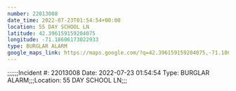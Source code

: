 ```yaml
---
number: 22013008
date_time: 2022-07-23T01:54:54+00:00
location: 55 DAY SCHOOL LN
latitude: 42.396159159204075
longitude: -71.18606173022933
type: BURGLAR ALARM
google_maps_link: https://maps.google.com/?q=42.396159159204075,-71.18606173022933
---
```


;;;;;;Incident #: 22013008  Date: 2022-07-23 01:54:54   Type: BURGLAR ALARM;;;Location: 55 DAY SCHOOL LN;;;
